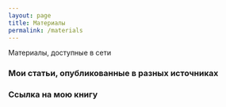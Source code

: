 ```yaml
---
layout: page
title: Материалы
permalink: /materials
---
```

	
Материалы, доступные в сети
	

### Мои статьи, опубликованные в разных источниках

### Ссылка на мою книгу
